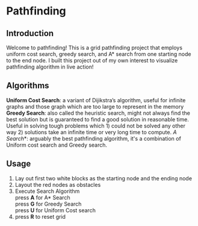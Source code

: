 # Pathfinding

## Introduction

Welcome to pathfinding! This is a grid pathfinding project that employs uniform cost search, greedy search, and A* search from one starting node to the end node. I built this project out of my own interest to visualize pathfinding algorithm in live action!

## Algorithms

**Uniform Cost Search**: a variant of Dijikstra’s algorithm, useful for infinite graphs and those graph which are too large to represent in the memory
**Greedy Search**: also called the heuristic search, might not always find the best solution but is guaranteed to find a good solution in reasonable time. Useful in solving tough problems which 1) could not be solved any other way 2) solutions take an infinite time or very long time to compute.
**A* Search**: arguably the best pathfinding algorithm, it's a combination of Uniform cost search and Greedy search.

## Usage

1) Lay out first two white blocks as the starting node and the ending node
2) Layout the red nodes as obstacles
3) Execute Search Algorithm <br />
  press **A** for A* Search <br />
  press **G** for Greedy Search <br />
  press **U** for Uniform Cost search <br />
4) press **R** to reset grid
